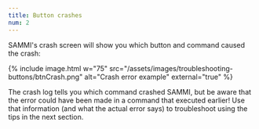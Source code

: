 ```yaml
---
title: Button crashes
num: 2
---
```


SAMMI's crash screen will show you which button and command caused the crash:

{% include image.html w="75" src="/assets/images/troubleshooting-buttons/btnCrash.png" alt="Crash error example" external="true" %}

The crash log tells you which command crashed SAMMI, but be aware that the error could have been made in a command that executed earlier! Use that information (and what the actual error says) to troubleshoot using the tips in the next section.
